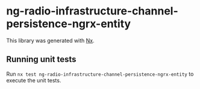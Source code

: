 # ng-radio-infrastructure-channel-persistence-ngrx-entity

This library was generated with [Nx](https://nx.dev).

## Running unit tests

Run `nx test ng-radio-infrastructure-channel-persistence-ngrx-entity` to execute the unit tests.
